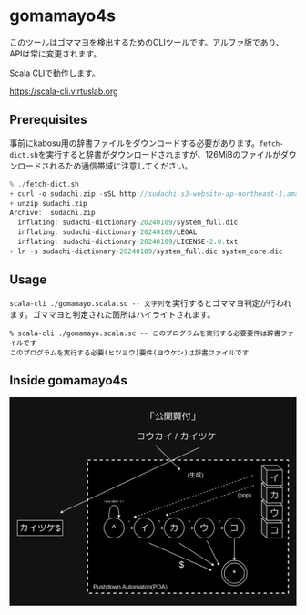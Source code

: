 # gomamayo4s

このツールはゴママヨを検出するためのCLIツールです。アルファ版であり、APIは常に変更されます。

Scala CLIで動作します。

https://scala-cli.virtuslab.org

## Prerequisites

事前にkabosu用の辞書ファイルをダウンロードする必要があります。`fetch-dict.sh`を実行すると辞書がダウンロードされますが、126MiBのファイルがダウンロードされるため通信帯域に注意してください。

```scala
% ./fetch-dict.sh
+ curl -o sudachi.zip -sSL http://sudachi.s3-website-ap-northeast-1.amazonaws.com/sudachidict/sudachi-dictionary-20240109-full.zip
+ unzip sudachi.zip
Archive:  sudachi.zip
  inflating: sudachi-dictionary-20240109/system_full.dic
  inflating: sudachi-dictionary-20240109/LEGAL
  inflating: sudachi-dictionary-20240109/LICENSE-2.0.txt
+ ln -s sudachi-dictionary-20240109/system_full.dic system_core.dic
```

## Usage

`scala-cli ./gomamayo.scala.sc -- 文字列`を実行するとゴママヨ判定が行われます。ゴママヨと判定された箇所はハイライトされます。

```shell
% scala-cli ./gomamayo.scala.sc -- このプログラムを実行する必要要件は辞書ファイルです
このプログラムを実行する必要(ヒツヨウ)要件(ヨウケン)は辞書ファイルです
```

## Inside gomamayo4s

![diagram of PDA](./gomamayo.drawio.png)
